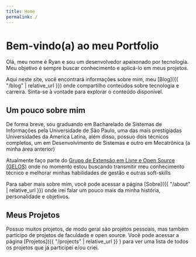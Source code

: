 ```yaml
---
title: Home
permalink: /
---
```


# Bem-vindo(a) ao meu Portfolio

Olá, meu nome é Ryan e sou um desenvolvedor apaixonado por tecnologia. Meu objetivo é sempre buscar conhecimento e aplicá-lo em meus projetos.

Aqui neste site, você encontrará informações sobre mim, meu [Blog]({{ "/blog" | relative_url }}) onde compartilho conteúdos sobre tecnologia e carreira. Sinta-se à vontade para explorar o conteúdo disponível.

## Um pouco sobre mim

De forma breve, sou graduando em Bacharelado de Sistemas de Informações pela Universidade de São Paulo, uma das maís prestígiadas Universidades da America Latina, além disso, possuo dois técnicos completos, um em Desenvolvimento de Sistemas e outro em Mecatrônica (a minha área anterior)

Atualmente faço parte do [Grupo de Extensão em Livre e Open Source (GELOS)](https://gelos.club) onde no momento estou buscando transmitir meu conhecimento técnico e melhorar minhas habilidades de gestão e outras soft-skills

Para saber mais sobre mim, você pode acessar a página [Sobre]({{ "/about" | relative_url }}) onde irei falar um pouco mais da minha história, personalidade e objetivos.

## Meus Projetos

Possuo muitos projetos, de modo geral são projetos pessoais, mas também participo de projetos de faculdade e open source. Você pode acessar a página [Projetos]({{ "/projects" | relative_url }} ) para ver uma lista de todos os projetos que já participei e/ou criei.
